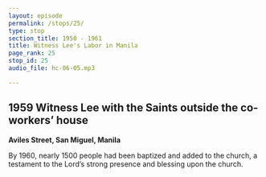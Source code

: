 ```yaml
---
layout: episode
permalink: /stops/25/
type: stop
section_title: 1950 - 1961
title: Witness Lee's Labor in Manila
page_rank: 25
stop_id: 25
audio_file: hc-06-05.mp3

---
```


## 1959 Witness Lee with the Saints outside the co-workers’ house 
__Aviles Street, San Miguel, Manila__

By 1960, nearly 1500 people had been baptized and added to the church, 
a testament to the Lord’s strong presence and blessing upon the church.

<!---
1959年在馬尼拉工人之家

1960年約有一千五百位受浸和加入召會，這是主剛強同在和祝福召會的見證。
-->

<!--- TRANSCRIPT
By 1960, in just a span of 10 years, nearly 1500 people had been baptized and added to the church. This remarkable growth was truly a testament to the Lord’s strong presence and blessing upon the church.
-->